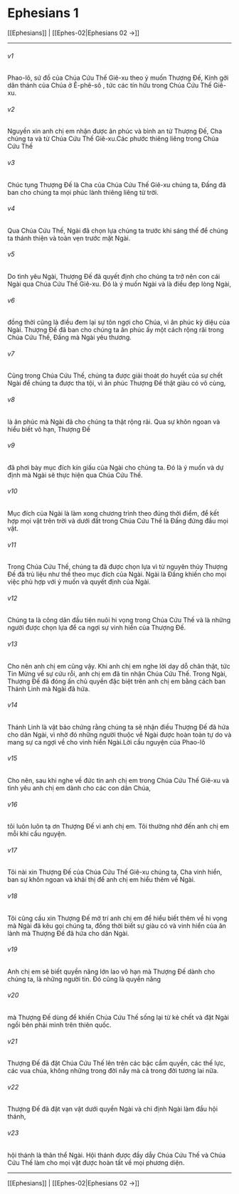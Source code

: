 # Ephesians 1

[[Ephesians]] | [[Ephes-02|Ephesians 02 →]]
***



###### v1 
Phao-lô, sứ đồ của Chúa Cứu Thế Giê-xu theo ý muốn Thượng Đế, Kính gởi dân thánh của Chúa ở Ê-phê-sô , tức các tín hữu trong Chúa Cứu Thế Giê-xu. 

###### v2 
Nguyền xin anh chị em nhận được ân phúc và bình an từ Thượng Đế, Cha chúng ta và từ Chúa Cứu Thế Giê-xu.Các phước thiêng liêng trong Chúa Cứu Thế 

###### v3 
Chúc tụng Thượng Đế là Cha của Chúa Cứu Thế Giê-xu chúng ta, Đấng đã ban cho chúng ta mọi phúc lành thiêng liêng từ trời. 

###### v4 
Qua Chúa Cứu Thế, Ngài đã chọn lựa chúng ta trước khi sáng thế để chúng ta thánh thiện và toàn vẹn trước mặt Ngài. 

###### v5 
Do tình yêu Ngài, Thượng Đế đã quyết định cho chúng ta trở nên con cái Ngài qua Chúa Cứu Thế Giê-xu. Đó là ý muốn Ngài và là điều đẹp lòng Ngài, 

###### v6 
đồng thời cũng là điều đem lại sự tôn ngợi cho Chúa, vì ân phúc kỳ diệu của Ngài. Thượng Đế đã ban cho chúng ta ân phúc ấy một cách rộng rãi trong Chúa Cứu Thế, Đấng mà Ngài yêu thương. 

###### v7 
Cũng trong Chúa Cứu Thế, chúng ta được giải thoát do huyết của sự chết Ngài để chúng ta được tha tội, vì ân phúc Thượng Đế thật giàu có vô cùng, 

###### v8 
là ân phúc mà Ngài đã cho chúng ta thật rộng rãi. Qua sự khôn ngoan và hiểu biết vô hạn, Thượng Đế 

###### v9 
đã phơi bày mục đích kín giấu của Ngài cho chúng ta. Đó là ý muốn và dự định mà Ngài sẽ thực hiện qua Chúa Cứu Thế. 

###### v10 
Mục đích của Ngài là làm xong chương trình theo đúng thời điểm, để kết hợp mọi vật trên trời và dưới đất trong Chúa Cứu Thế là Đấng đứng đầu mọi vật. 

###### v11 
Trong Chúa Cứu Thế, chúng ta đã được chọn lựa vì từ nguyên thủy Thượng Đế đã trù liệu như thế theo mục đích của Ngài. Ngài là Đấng khiến cho mọi việc phù hợp với ý muốn và quyết định của Ngài. 

###### v12 
Chúng ta là công dân đầu tiên nuôi hi vọng trong Chúa Cứu Thế và là những người được chọn lựa để ca ngợi sự vinh hiển của Thượng Đế. 

###### v13 
Cho nên anh chị em cũng vậy. Khi anh chị em nghe lời dạy dỗ chân thật, tức Tin Mừng về sự cứu rỗi, anh chị em đã tin nhận Chúa Cứu Thế. Trong Ngài, Thượng Đế đã đóng ấn chủ quyền đặc biệt trên anh chị em bằng cách ban Thánh Linh mà Ngài đã hứa. 

###### v14 
Thánh Linh là vật bảo chứng rằng chúng ta sẽ nhận điều Thượng Đế đã hứa cho dân Ngài, vì nhờ đó những người thuộc về Ngài được hoàn toàn tự do và mang sự ca ngợi về cho vinh hiển Ngài.Lời cầu nguyện của Phao-lô 

###### v15 
Cho nên, sau khi nghe về đức tin anh chị em trong Chúa Cứu Thế Giê-xu và tình yêu anh chị em dành cho các con dân Chúa, 

###### v16 
tôi luôn luôn tạ ơn Thượng Đế vì anh chị em. Tôi thường nhớ đến anh chị em mỗi khi cầu nguyện. 

###### v17 
Tôi nài xin Thượng Đế của Chúa Cứu Thế Giê-xu chúng ta, Cha vinh hiển, ban sự khôn ngoan và khải thị để anh chị em hiểu thêm về Ngài. 

###### v18 
Tôi cũng cầu xin Thượng Đế mở trí anh chị em để hiểu biết thêm về hi vọng mà Ngài đã kêu gọi chúng ta, đồng thời biết sự giàu có và vinh hiển của ân lành mà Thượng Đế đã hứa cho dân Ngài. 

###### v19 
Anh chị em sẽ biết quyền năng lớn lao vô hạn mà Thượng Đế dành cho chúng ta, là những người tin. Đó cũng là quyền năng 

###### v20 
mà Thượng Đế dùng để khiến Chúa Cứu Thế sống lại từ kẻ chết và đặt Ngài ngồi bên phải mình trên thiên quốc. 

###### v21 
Thượng Đế đã đặt Chúa Cứu Thế lên trên các bậc cầm quyền, các thế lực, các vua chúa, không những trong đời nầy mà cả trong đời tương lai nữa. 

###### v22 
Thượng Đế đã đặt vạn vật dưới quyền Ngài và chỉ định Ngài làm đầu hội thánh, 

###### v23 
hội thánh là thân thể Ngài. Hội thánh được đầy dẫy Chúa Cứu Thế và Chúa Cứu Thế làm cho mọi vật được hoàn tất về mọi phương diện.

***
[[Ephesians]] | [[Ephes-02|Ephesians 02 →]]
